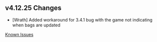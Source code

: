 ## v4.12.25 Changes

* [Wrath] Added workaround for 3.4.1 bug with the game not indicating when bags are updated

[Known Issues](https://support.tradeskillmaster.com/en_US/known_issues)
